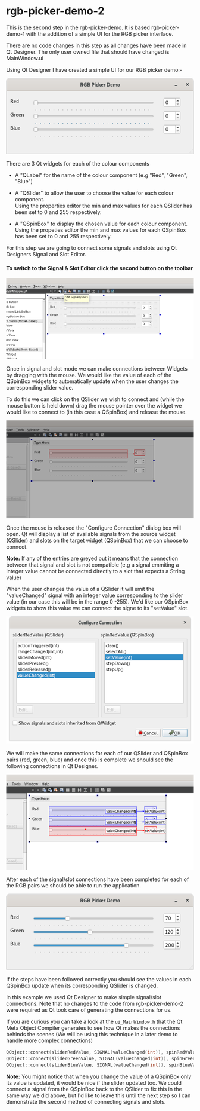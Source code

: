 # rgb-picker-demo-2

This is the second step in the rgb-picker-demo. It is based rgb-picker-demo-1
with the addition of a simple UI for the RGB picker interface.

There are no code changes in this step as all changes have been made in Qt Designer. The only user owned
file that should have changed is MainWindow.ui

Using Qt Designer I have created a simple UI for our RGB picker demo:-

![rgb-picker-demo](../docs/screenshots/rgb-picker-demo-2-001.png)

There are 3 Qt widgets for each of the colour components

- A "QLabel" for the name of the colour component (e.g "Red", "Green", "Blue")

- A "QSlider" to allow the user to choose the value for each colour component. <br>
  Using the properties editor the min and max values for each QSlider has been set to 0 and 255 respectively.

- A "QSpinBox" to display the chosen value for each colour component. <br>
  Using the propeties editor the min and max values for each QSpinBox has been set to 0 and 255 respectively.

For this step we are going to connect some signals and slots using Qt Designers Signal and Slot Editor.

#### To switch to the Signal & Slot Editor click the second button on the toolbar
![rgb-picker-demo](../docs/screenshots/rgb-picker-demo-2-002.png)

Once in signal and slot mode we can make connections between Widgets by dragging with the mouse. We would like the value
of each of the QSpinBox widgets to automatically update when the user changes the corresponding slider value.

To do this we can click on the QSlider we wish to connect and (while the mouse button is held down) drag the mouse pointer
over the widget we would like to connect to (in this case a QSpinBox) and release the mouse.

![rgb-picker-demo](../docs/screenshots/rgb-picker-demo-2-003.png)

Once the mouse is released the "Configure Connection" dialog box will open. Qt will display a list of available signals from the source widget (QSlider)
and slots on the target widget (QSpinBox) that we can choose to connect.

**Note:** If any of the entries are greyed out it means that the connection between that signal and slot is not compatible (e.g a signal emmiting a integer value cannot be connected directly to a slot that expects a String value)

When the user changes the value of a QSlider it will emit the "valueChanged" signal with an integer value corresponding to the slider value (in our case this will be in the range 0 -255).
We'd like our QSpinBox widgets to show this value we can connect the signe to its "setValue" slot.

![rgb-picker-demo](../docs/screenshots/rgb-picker-demo-2-004.png)

We will make the same connections for each of our QSlider and QSpinBox pairs (red, green, blue) and once this is complete we should see the following connections in Qt Designer.

![rgb-picker-demo](../docs/screenshots/rgb-picker-demo-2-005.png)

After each of the signal/slot connections have been completed for each of the RGB pairs we should be able to run the application.

![rgb-picker-demo](../docs/screenshots/rgb-picker-demo-2-006.png)

If the steps have been followed correctly you should see the values in each QSpinBox update when its corresponding QSlider is changed.

In this example we used Qt Designer to make simple signal/slot connections. Note that no changes to the code from rgb-picker-demo-2 were required as Qt took care of generating the connections for us.

If you are curious you can take a look at the ```ui_MainWindow.h``` that the Qt Meta Object Compiler generates to see how Qt makes the connections behinds the scenes (We will be using this technique in a later demo to handle more complex connections)

```C++
QObject::connect(sliderRedValue, SIGNAL(valueChanged(int)), spinRedValue, SLOT(setValue(int)));
QObject::connect(sliderGreenValue, SIGNAL(valueChanged(int)), spinGreenValue, SLOT(setValue(int)));
QObject::connect(sliderBlueValue, SIGNAL(valueChanged(int)), spinBlueValue, SLOT(setValue(int)));
```

**Note:** You might notice that when you change the value of a QSpinBox only its value is updated, it would be nice if the slider updated too. We could connect a signal
from the QSpinBox back to the QSlider to fix this in the same way we did above, but I'd like to leave this until the next step so I can demonstrate the second method of connecting
signals and slots.
